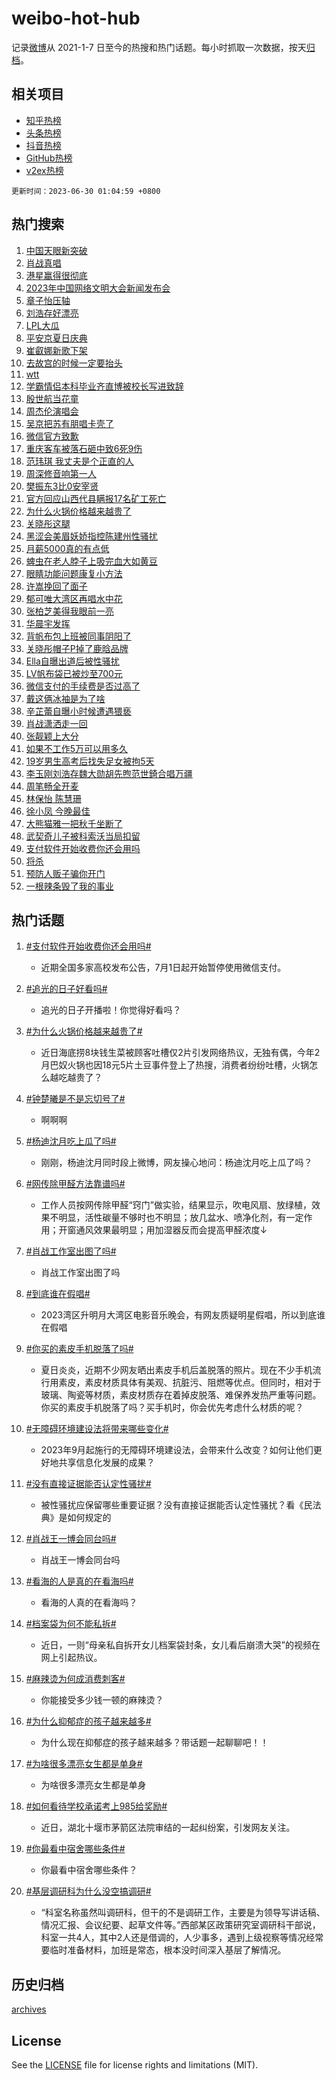 # weibo-hot-hub

记录[微博](https://www.weibo.com)从 2021-1-7 日至今的热搜和热门话题。每小时抓取一次数据，按天[归档](archives)。

## 相关项目

- [知乎热榜](https://github.com/lonnyzhang423/zhihu-hot-hub)
- [头条热榜](https://github.com/lonnyzhang423/toutiao-hot-hub)
- [抖音热榜](https://github.com/lonnyzhang423/douyin-hot-hub)
- [GitHub热榜](https://github.com/lonnyzhang423/github-hot-hub)
- [v2ex热榜](https://github.com/lonnyzhang423/v2ex-hot-hub)


`更新时间：2023-06-30 01:04:59 +0800`

## 热门搜索

1. [中国天眼新突破](https://m.weibo.cn/search?containerid=100103type%3D1%26t%3D10%26q%3D%23%E4%B8%AD%E5%9B%BD%E5%A4%A9%E7%9C%BC%E6%96%B0%E7%AA%81%E7%A0%B4%23&stream_entry_id=51&isnewpage=1&extparam=seat%3D1%26filter_type%3Drealtimehot%26cate%3D10103%26dgr%3D0%26stream_entry_id%3D51%26pos%3D0%26c_type%3D51%26display_time%3D1688058298%26pre_seqid%3D168805829808803267623&luicode=10000011&lfid=106003type%253D25%2526t%253D3%2526disable_hot%253D1%2526filter_type%253Drealtimehot)
1. [肖战真唱](https://m.weibo.cn/search?containerid=100103type%3D1%26t%3D10%26q%3D%E8%82%96%E6%88%98%E7%9C%9F%E5%94%B1&stream_entry_id=31&isnewpage=1&extparam=seat%3D1%26band_rank%3D1%26realpos%3D1%26pos%3D0%26c_type%3D31%26filter_type%3Drealtimehot%26flag%3D16%26dgr%3D0%26cate%3D5001%26stream_entry_id%3D31%26q%3D%25E8%2582%2596%25E6%2588%2598%25E7%259C%259F%25E5%2594%25B1%26lcate%3D5001%26display_time%3D1688058298%26pre_seqid%3D168805829808803267623&luicode=10000011&lfid=106003type%253D25%2526t%253D3%2526disable_hot%253D1%2526filter_type%253Drealtimehot)
1. [港星赢得很彻底](https://m.weibo.cn/search?containerid=100103type%3D1%26t%3D10%26q%3D%23%E6%B8%AF%E6%98%9F%E8%B5%A2%E5%BE%97%E5%BE%88%E5%BD%BB%E5%BA%95%23&stream_entry_id=31&isnewpage=1&extparam=seat%3D1%26band_rank%3D2%26realpos%3D2%26pos%3D1%26c_type%3D31%26filter_type%3Drealtimehot%26flag%3D0%26dgr%3D0%26cate%3D5001%26stream_entry_id%3D31%26q%3D%2523%25E6%25B8%25AF%25E6%2598%259F%25E8%25B5%25A2%25E5%25BE%2597%25E5%25BE%2588%25E5%25BD%25BB%25E5%25BA%2595%2523%26lcate%3D5001%26display_time%3D1688058298%26pre_seqid%3D168805829808803267623&luicode=10000011&lfid=106003type%253D25%2526t%253D3%2526disable_hot%253D1%2526filter_type%253Drealtimehot)
1. [2023年中国网络文明大会新闻发布会](https://m.weibo.cn/search?containerid=100103type%3D1%26t%3D10%26q%3D%232023%E5%B9%B4%E4%B8%AD%E5%9B%BD%E7%BD%91%E7%BB%9C%E6%96%87%E6%98%8E%E5%A4%A7%E4%BC%9A%E6%96%B0%E9%97%BB%E5%8F%91%E5%B8%83%E4%BC%9A%23&stream_entry_id=31&isnewpage=1&extparam=seat%3D1%26band_rank%3D3%26realpos%3D3%26pos%3D2%26c_type%3D31%26filter_type%3Drealtimehot%26flag%3D0%26dgr%3D0%26cate%3D5001%26stream_entry_id%3D31%26q%3D%25232023%25E5%25B9%25B4%25E4%25B8%25AD%25E5%259B%25BD%25E7%25BD%2591%25E7%25BB%259C%25E6%2596%2587%25E6%2598%258E%25E5%25A4%25A7%25E4%25BC%259A%25E6%2596%25B0%25E9%2597%25BB%25E5%258F%2591%25E5%25B8%2583%25E4%25BC%259A%2523%26lcate%3D5001%26display_time%3D1688058298%26pre_seqid%3D168805829808803267623&luicode=10000011&lfid=106003type%253D25%2526t%253D3%2526disable_hot%253D1%2526filter_type%253Drealtimehot)
1. [章子怡压轴](https://m.weibo.cn/search?containerid=100103type%3D1%26t%3D10%26q%3D%E7%AB%A0%E5%AD%90%E6%80%A1%E5%8E%8B%E8%BD%B4&stream_entry_id=31&isnewpage=1&extparam=seat%3D1%26band_rank%3D4%26realpos%3D4%26pos%3D3%26c_type%3D31%26filter_type%3Drealtimehot%26flag%3D1%26dgr%3D0%26cate%3D5001%26stream_entry_id%3D31%26q%3D%25E7%25AB%25A0%25E5%25AD%2590%25E6%2580%25A1%25E5%258E%258B%25E8%25BD%25B4%26lcate%3D5001%26display_time%3D1688058298%26pre_seqid%3D168805829808803267623&luicode=10000011&lfid=106003type%253D25%2526t%253D3%2526disable_hot%253D1%2526filter_type%253Drealtimehot)
1. [刘浩存好漂亮](https://m.weibo.cn/search?containerid=100103type%3D1%26t%3D10%26q%3D%E5%88%98%E6%B5%A9%E5%AD%98%E5%A5%BD%E6%BC%82%E4%BA%AE&stream_entry_id=31&isnewpage=1&extparam=seat%3D1%26band_rank%3D5%26realpos%3D5%26pos%3D4%26c_type%3D31%26filter_type%3Drealtimehot%26flag%3D2%26dgr%3D0%26cate%3D5001%26stream_entry_id%3D31%26q%3D%25E5%2588%2598%25E6%25B5%25A9%25E5%25AD%2598%25E5%25A5%25BD%25E6%25BC%2582%25E4%25BA%25AE%26lcate%3D5001%26display_time%3D1688058298%26pre_seqid%3D168805829808803267623&luicode=10000011&lfid=106003type%253D25%2526t%253D3%2526disable_hot%253D1%2526filter_type%253Drealtimehot)
1. [LPL大瓜](https://m.weibo.cn/search?containerid=100103type%3D1%26t%3D10%26q%3DLPL%E5%A4%A7%E7%93%9C&stream_entry_id=31&isnewpage=1&extparam=seat%3D1%26band_rank%3D6%26realpos%3D6%26pos%3D5%26c_type%3D31%26filter_type%3Drealtimehot%26flag%3D1%26dgr%3D0%26cate%3D5001%26stream_entry_id%3D31%26q%3DLPL%25E5%25A4%25A7%25E7%2593%259C%26lcate%3D5001%26display_time%3D1688058298%26pre_seqid%3D168805829808803267623&luicode=10000011&lfid=106003type%253D25%2526t%253D3%2526disable_hot%253D1%2526filter_type%253Drealtimehot)
1. [平安京夏日庆典](https://m.weibo.cn/search?containerid=100103type%3D1%26t%3D10%26q%3D%23%E5%B9%B3%E5%AE%89%E4%BA%AC%E5%A4%8F%E6%97%A5%E5%BA%86%E5%85%B8%23&stream_entry_id=31&isnewpage=1&extparam=seat%3D1%26band_rank%3D7%26is_ad_pos%3D1%26lcate%3D5001%26pos%3D6%26adid%3D194629%26filter_type%3Drealtimehot%26cate%3D5001%26topic_ad%3D1%26dgr%3D0%26stream_entry_id%3D31%26c_type%3D31%26q%3D%2523%25E5%25B9%25B3%25E5%25AE%2589%25E4%25BA%25AC%25E5%25A4%258F%25E6%2597%25A5%25E5%25BA%2586%25E5%2585%25B8%2523%26display_time%3D1688058298%26pre_seqid%3D168805829808803267623&luicode=10000011&lfid=106003type%253D25%2526t%253D3%2526disable_hot%253D1%2526filter_type%253Drealtimehot)
1. [崔叡娜新歌下架](https://m.weibo.cn/search?containerid=100103type%3D1%26t%3D10%26q%3D%E5%B4%94%E5%8F%A1%E5%A8%9C%E6%96%B0%E6%AD%8C%E4%B8%8B%E6%9E%B6&stream_entry_id=31&isnewpage=1&extparam=seat%3D1%26band_rank%3D7%26realpos%3D7%26pos%3D7%26c_type%3D31%26filter_type%3Drealtimehot%26flag%3D1%26dgr%3D0%26cate%3D5001%26stream_entry_id%3D31%26q%3D%25E5%25B4%2594%25E5%258F%25A1%25E5%25A8%259C%25E6%2596%25B0%25E6%25AD%258C%25E4%25B8%258B%25E6%259E%25B6%26lcate%3D5001%26display_time%3D1688058298%26pre_seqid%3D168805829808803267623&luicode=10000011&lfid=106003type%253D25%2526t%253D3%2526disable_hot%253D1%2526filter_type%253Drealtimehot)
1. [去故宫的时候一定要抬头](https://m.weibo.cn/search?containerid=100103type%3D1%26t%3D10%26q%3D%E5%8E%BB%E6%95%85%E5%AE%AB%E7%9A%84%E6%97%B6%E5%80%99%E4%B8%80%E5%AE%9A%E8%A6%81%E6%8A%AC%E5%A4%B4&stream_entry_id=31&isnewpage=1&extparam=seat%3D1%26band_rank%3D8%26realpos%3D8%26pos%3D8%26c_type%3D31%26filter_type%3Drealtimehot%26flag%3D0%26dgr%3D0%26cate%3D5001%26stream_entry_id%3D31%26q%3D%25E5%258E%25BB%25E6%2595%2585%25E5%25AE%25AB%25E7%259A%2584%25E6%2597%25B6%25E5%2580%2599%25E4%25B8%2580%25E5%25AE%259A%25E8%25A6%2581%25E6%258A%25AC%25E5%25A4%25B4%26lcate%3D5001%26display_time%3D1688058298%26pre_seqid%3D168805829808803267623&luicode=10000011&lfid=106003type%253D25%2526t%253D3%2526disable_hot%253D1%2526filter_type%253Drealtimehot)
1. [wtt](https://m.weibo.cn/search?containerid=100103type%3D1%26t%3D10%26q%3Dwtt&stream_entry_id=31&isnewpage=1&extparam=seat%3D1%26band_rank%3D9%26realpos%3D9%26pos%3D9%26c_type%3D31%26filter_type%3Drealtimehot%26flag%3D0%26dgr%3D0%26cate%3D5001%26stream_entry_id%3D31%26q%3Dwtt%26lcate%3D5001%26display_time%3D1688058298%26pre_seqid%3D168805829808803267623&luicode=10000011&lfid=106003type%253D25%2526t%253D3%2526disable_hot%253D1%2526filter_type%253Drealtimehot)
1. [学霸情侣本科毕业齐直博被校长写进致辞](https://m.weibo.cn/search?containerid=100103type%3D1%26t%3D10%26q%3D%23%E5%AD%A6%E9%9C%B8%E6%83%85%E4%BE%A3%E6%9C%AC%E7%A7%91%E6%AF%95%E4%B8%9A%E9%BD%90%E7%9B%B4%E5%8D%9A%E8%A2%AB%E6%A0%A1%E9%95%BF%E5%86%99%E8%BF%9B%E8%87%B4%E8%BE%9E%23&stream_entry_id=31&isnewpage=1&extparam=seat%3D1%26band_rank%3D10%26realpos%3D10%26pos%3D10%26c_type%3D31%26filter_type%3Drealtimehot%26flag%3D32768%26dgr%3D0%26cate%3D5001%26stream_entry_id%3D31%26q%3D%2523%25E5%25AD%25A6%25E9%259C%25B8%25E6%2583%2585%25E4%25BE%25A3%25E6%259C%25AC%25E7%25A7%2591%25E6%25AF%2595%25E4%25B8%259A%25E9%25BD%2590%25E7%259B%25B4%25E5%258D%259A%25E8%25A2%25AB%25E6%25A0%25A1%25E9%2595%25BF%25E5%2586%2599%25E8%25BF%259B%25E8%2587%25B4%25E8%25BE%259E%2523%26lcate%3D5001%26display_time%3D1688058298%26pre_seqid%3D168805829808803267623&luicode=10000011&lfid=106003type%253D25%2526t%253D3%2526disable_hot%253D1%2526filter_type%253Drealtimehot)
1. [殷世航当花童](https://m.weibo.cn/search?containerid=100103type%3D1%26t%3D10%26q%3D%23%E6%AE%B7%E4%B8%96%E8%88%AA%E5%BD%93%E8%8A%B1%E7%AB%A5%23&stream_entry_id=31&isnewpage=1&extparam=seat%3D1%26band_rank%3D11%26realpos%3D11%26pos%3D11%26c_type%3D31%26filter_type%3Drealtimehot%26flag%3D1%26dgr%3D0%26cate%3D5001%26stream_entry_id%3D31%26q%3D%2523%25E6%25AE%25B7%25E4%25B8%2596%25E8%2588%25AA%25E5%25BD%2593%25E8%258A%25B1%25E7%25AB%25A5%2523%26lcate%3D5001%26display_time%3D1688058298%26pre_seqid%3D168805829808803267623&luicode=10000011&lfid=106003type%253D25%2526t%253D3%2526disable_hot%253D1%2526filter_type%253Drealtimehot)
1. [周杰伦演唱会](https://m.weibo.cn/search?containerid=100103type%3D1%26t%3D10%26q%3D%E5%91%A8%E6%9D%B0%E4%BC%A6%E6%BC%94%E5%94%B1%E4%BC%9A&stream_entry_id=31&isnewpage=1&extparam=seat%3D1%26band_rank%3D12%26realpos%3D12%26pos%3D12%26c_type%3D31%26filter_type%3Drealtimehot%26flag%3D1%26dgr%3D0%26cate%3D5001%26stream_entry_id%3D31%26q%3D%25E5%2591%25A8%25E6%259D%25B0%25E4%25BC%25A6%25E6%25BC%2594%25E5%2594%25B1%25E4%25BC%259A%26lcate%3D5001%26display_time%3D1688058298%26pre_seqid%3D168805829808803267623&luicode=10000011&lfid=106003type%253D25%2526t%253D3%2526disable_hot%253D1%2526filter_type%253Drealtimehot)
1. [吴京把苏有朋唱卡壳了](https://m.weibo.cn/search?containerid=100103type%3D1%26t%3D10%26q%3D%23%E5%90%B4%E4%BA%AC%E6%8A%8A%E8%8B%8F%E6%9C%89%E6%9C%8B%E5%94%B1%E5%8D%A1%E5%A3%B3%E4%BA%86%23&stream_entry_id=31&isnewpage=1&extparam=seat%3D1%26band_rank%3D13%26realpos%3D13%26pos%3D13%26c_type%3D31%26filter_type%3Drealtimehot%26flag%3D1%26dgr%3D0%26cate%3D5001%26stream_entry_id%3D31%26q%3D%2523%25E5%2590%25B4%25E4%25BA%25AC%25E6%258A%258A%25E8%258B%258F%25E6%259C%2589%25E6%259C%258B%25E5%2594%25B1%25E5%258D%25A1%25E5%25A3%25B3%25E4%25BA%2586%2523%26lcate%3D5001%26display_time%3D1688058298%26pre_seqid%3D168805829808803267623&luicode=10000011&lfid=106003type%253D25%2526t%253D3%2526disable_hot%253D1%2526filter_type%253Drealtimehot)
1. [微信官方致歉](https://m.weibo.cn/search?containerid=100103type%3D1%26t%3D10%26q%3D%23%E5%BE%AE%E4%BF%A1%E5%AE%98%E6%96%B9%E8%87%B4%E6%AD%89%23&stream_entry_id=31&isnewpage=1&extparam=seat%3D1%26band_rank%3D14%26realpos%3D14%26pos%3D14%26c_type%3D31%26filter_type%3Drealtimehot%26flag%3D0%26dgr%3D0%26cate%3D5001%26stream_entry_id%3D31%26q%3D%2523%25E5%25BE%25AE%25E4%25BF%25A1%25E5%25AE%2598%25E6%2596%25B9%25E8%2587%25B4%25E6%25AD%2589%2523%26lcate%3D5001%26display_time%3D1688058298%26pre_seqid%3D168805829808803267623&luicode=10000011&lfid=106003type%253D25%2526t%253D3%2526disable_hot%253D1%2526filter_type%253Drealtimehot)
1. [重庆客车被落石砸中致6死9伤](https://m.weibo.cn/search?containerid=100103type%3D1%26t%3D10%26q%3D%23%E9%87%8D%E5%BA%86%E5%AE%A2%E8%BD%A6%E8%A2%AB%E8%90%BD%E7%9F%B3%E7%A0%B8%E4%B8%AD%E8%87%B46%E6%AD%BB9%E4%BC%A4%23&stream_entry_id=31&isnewpage=1&extparam=seat%3D1%26band_rank%3D15%26realpos%3D15%26pos%3D15%26c_type%3D31%26filter_type%3Drealtimehot%26flag%3D0%26dgr%3D0%26cate%3D5001%26stream_entry_id%3D31%26q%3D%2523%25E9%2587%258D%25E5%25BA%2586%25E5%25AE%25A2%25E8%25BD%25A6%25E8%25A2%25AB%25E8%2590%25BD%25E7%259F%25B3%25E7%25A0%25B8%25E4%25B8%25AD%25E8%2587%25B46%25E6%25AD%25BB9%25E4%25BC%25A4%2523%26lcate%3D5001%26display_time%3D1688058298%26pre_seqid%3D168805829808803267623&luicode=10000011&lfid=106003type%253D25%2526t%253D3%2526disable_hot%253D1%2526filter_type%253Drealtimehot)
1. [范玮琪 我丈夫是个正直的人](https://m.weibo.cn/search?containerid=100103type%3D1%26t%3D10%26q%3D%E8%8C%83%E7%8E%AE%E7%90%AA+%E6%88%91%E4%B8%88%E5%A4%AB%E6%98%AF%E4%B8%AA%E6%AD%A3%E7%9B%B4%E7%9A%84%E4%BA%BA&stream_entry_id=31&isnewpage=1&extparam=seat%3D1%26band_rank%3D16%26realpos%3D16%26pos%3D16%26c_type%3D31%26filter_type%3Drealtimehot%26flag%3D0%26dgr%3D0%26cate%3D5001%26stream_entry_id%3D31%26q%3D%25E8%258C%2583%25E7%258E%25AE%25E7%2590%25AA%2520%25E6%2588%2591%25E4%25B8%2588%25E5%25A4%25AB%25E6%2598%25AF%25E4%25B8%25AA%25E6%25AD%25A3%25E7%259B%25B4%25E7%259A%2584%25E4%25BA%25BA%26lcate%3D5001%26display_time%3D1688058298%26pre_seqid%3D168805829808803267623&luicode=10000011&lfid=106003type%253D25%2526t%253D3%2526disable_hot%253D1%2526filter_type%253Drealtimehot)
1. [周深修音响第一人](https://m.weibo.cn/search?containerid=100103type%3D1%26t%3D10%26q%3D%E5%91%A8%E6%B7%B1%E4%BF%AE%E9%9F%B3%E5%93%8D%E7%AC%AC%E4%B8%80%E4%BA%BA&stream_entry_id=31&isnewpage=1&extparam=seat%3D1%26band_rank%3D17%26realpos%3D17%26pos%3D17%26c_type%3D31%26filter_type%3Drealtimehot%26flag%3D2%26dgr%3D0%26cate%3D5001%26stream_entry_id%3D31%26q%3D%25E5%2591%25A8%25E6%25B7%25B1%25E4%25BF%25AE%25E9%259F%25B3%25E5%2593%258D%25E7%25AC%25AC%25E4%25B8%2580%25E4%25BA%25BA%26lcate%3D5001%26display_time%3D1688058298%26pre_seqid%3D168805829808803267623&luicode=10000011&lfid=106003type%253D25%2526t%253D3%2526disable_hot%253D1%2526filter_type%253Drealtimehot)
1. [樊振东3比0安宰贤](https://m.weibo.cn/search?containerid=100103type%3D1%26t%3D10%26q%3D%23%E6%A8%8A%E6%8C%AF%E4%B8%9C3%E6%AF%940%E5%AE%89%E5%AE%B0%E8%B4%A4%23&stream_entry_id=31&isnewpage=1&extparam=seat%3D1%26band_rank%3D18%26realpos%3D18%26pos%3D18%26c_type%3D31%26filter_type%3Drealtimehot%26flag%3D1%26dgr%3D0%26cate%3D5001%26stream_entry_id%3D31%26q%3D%2523%25E6%25A8%258A%25E6%258C%25AF%25E4%25B8%259C3%25E6%25AF%25940%25E5%25AE%2589%25E5%25AE%25B0%25E8%25B4%25A4%2523%26lcate%3D5001%26display_time%3D1688058298%26pre_seqid%3D168805829808803267623&luicode=10000011&lfid=106003type%253D25%2526t%253D3%2526disable_hot%253D1%2526filter_type%253Drealtimehot)
1. [官方回应山西代县瞒报17名矿工死亡](https://m.weibo.cn/search?containerid=100103type%3D1%26t%3D10%26q%3D%23%E5%AE%98%E6%96%B9%E5%9B%9E%E5%BA%94%E5%B1%B1%E8%A5%BF%E4%BB%A3%E5%8E%BF%E7%9E%92%E6%8A%A517%E5%90%8D%E7%9F%BF%E5%B7%A5%E6%AD%BB%E4%BA%A1%23&stream_entry_id=31&isnewpage=1&extparam=seat%3D1%26band_rank%3D19%26realpos%3D19%26pos%3D19%26c_type%3D31%26filter_type%3Drealtimehot%26flag%3D0%26dgr%3D0%26cate%3D5001%26stream_entry_id%3D31%26q%3D%2523%25E5%25AE%2598%25E6%2596%25B9%25E5%259B%259E%25E5%25BA%2594%25E5%25B1%25B1%25E8%25A5%25BF%25E4%25BB%25A3%25E5%258E%25BF%25E7%259E%2592%25E6%258A%25A517%25E5%2590%258D%25E7%259F%25BF%25E5%25B7%25A5%25E6%25AD%25BB%25E4%25BA%25A1%2523%26lcate%3D5001%26display_time%3D1688058298%26pre_seqid%3D168805829808803267623&luicode=10000011&lfid=106003type%253D25%2526t%253D3%2526disable_hot%253D1%2526filter_type%253Drealtimehot)
1. [为什么火锅价格越来越贵了](https://m.weibo.cn/search?containerid=100103type%3D1%26t%3D10%26q%3D%23%E4%B8%BA%E4%BB%80%E4%B9%88%E7%81%AB%E9%94%85%E4%BB%B7%E6%A0%BC%E8%B6%8A%E6%9D%A5%E8%B6%8A%E8%B4%B5%E4%BA%86%23&stream_entry_id=31&isnewpage=1&extparam=seat%3D1%26band_rank%3D20%26realpos%3D20%26pos%3D20%26c_type%3D31%26filter_type%3Drealtimehot%26flag%3D0%26dgr%3D0%26cate%3D5001%26stream_entry_id%3D31%26q%3D%2523%25E4%25B8%25BA%25E4%25BB%2580%25E4%25B9%2588%25E7%2581%25AB%25E9%2594%2585%25E4%25BB%25B7%25E6%25A0%25BC%25E8%25B6%258A%25E6%259D%25A5%25E8%25B6%258A%25E8%25B4%25B5%25E4%25BA%2586%2523%26lcate%3D5001%26display_time%3D1688058298%26pre_seqid%3D168805829808803267623&luicode=10000011&lfid=106003type%253D25%2526t%253D3%2526disable_hot%253D1%2526filter_type%253Drealtimehot)
1. [关晓彤这腿](https://m.weibo.cn/search?containerid=100103type%3D1%26t%3D10%26q%3D%E5%85%B3%E6%99%93%E5%BD%A4%E8%BF%99%E8%85%BF&stream_entry_id=31&isnewpage=1&extparam=seat%3D1%26band_rank%3D21%26realpos%3D21%26pos%3D21%26c_type%3D31%26filter_type%3Drealtimehot%26flag%3D0%26dgr%3D0%26cate%3D5001%26stream_entry_id%3D31%26q%3D%25E5%2585%25B3%25E6%2599%2593%25E5%25BD%25A4%25E8%25BF%2599%25E8%2585%25BF%26lcate%3D5001%26display_time%3D1688058298%26pre_seqid%3D168805829808803267623&luicode=10000011&lfid=106003type%253D25%2526t%253D3%2526disable_hot%253D1%2526filter_type%253Drealtimehot)
1. [黑涩会美眉妖娇指控陈建州性骚扰](https://m.weibo.cn/search?containerid=100103type%3D1%26t%3D10%26q%3D%23%E9%BB%91%E6%B6%A9%E4%BC%9A%E7%BE%8E%E7%9C%89%E5%A6%96%E5%A8%87%E6%8C%87%E6%8E%A7%E9%99%88%E5%BB%BA%E5%B7%9E%E6%80%A7%E9%AA%9A%E6%89%B0%23&stream_entry_id=31&isnewpage=1&extparam=seat%3D1%26band_rank%3D22%26realpos%3D22%26pos%3D22%26c_type%3D31%26filter_type%3Drealtimehot%26flag%3D0%26dgr%3D0%26cate%3D5001%26stream_entry_id%3D31%26q%3D%2523%25E9%25BB%2591%25E6%25B6%25A9%25E4%25BC%259A%25E7%25BE%258E%25E7%259C%2589%25E5%25A6%2596%25E5%25A8%2587%25E6%258C%2587%25E6%258E%25A7%25E9%2599%2588%25E5%25BB%25BA%25E5%25B7%259E%25E6%2580%25A7%25E9%25AA%259A%25E6%2589%25B0%2523%26lcate%3D5001%26display_time%3D1688058298%26pre_seqid%3D168805829808803267623&luicode=10000011&lfid=106003type%253D25%2526t%253D3%2526disable_hot%253D1%2526filter_type%253Drealtimehot)
1. [月薪5000真的有点低](https://m.weibo.cn/search?containerid=100103type%3D1%26t%3D10%26q%3D%23%E6%9C%88%E8%96%AA5000%E7%9C%9F%E7%9A%84%E6%9C%89%E7%82%B9%E4%BD%8E%23&stream_entry_id=31&isnewpage=1&extparam=seat%3D1%26band_rank%3D23%26realpos%3D23%26pos%3D23%26c_type%3D31%26filter_type%3Drealtimehot%26flag%3D0%26dgr%3D0%26cate%3D5001%26stream_entry_id%3D31%26q%3D%2523%25E6%259C%2588%25E8%2596%25AA5000%25E7%259C%259F%25E7%259A%2584%25E6%259C%2589%25E7%2582%25B9%25E4%25BD%258E%2523%26lcate%3D5001%26display_time%3D1688058298%26pre_seqid%3D168805829808803267623&luicode=10000011&lfid=106003type%253D25%2526t%253D3%2526disable_hot%253D1%2526filter_type%253Drealtimehot)
1. [蜱虫在老人脖子上吸完血大如黄豆](https://m.weibo.cn/search?containerid=100103type%3D1%26t%3D10%26q%3D%23%E8%9C%B1%E8%99%AB%E5%9C%A8%E8%80%81%E4%BA%BA%E8%84%96%E5%AD%90%E4%B8%8A%E5%90%B8%E5%AE%8C%E8%A1%80%E5%A4%A7%E5%A6%82%E9%BB%84%E8%B1%86%23&stream_entry_id=31&isnewpage=1&extparam=seat%3D1%26band_rank%3D24%26realpos%3D24%26pos%3D24%26c_type%3D31%26filter_type%3Drealtimehot%26flag%3D0%26dgr%3D0%26cate%3D5001%26stream_entry_id%3D31%26q%3D%2523%25E8%259C%25B1%25E8%2599%25AB%25E5%259C%25A8%25E8%2580%2581%25E4%25BA%25BA%25E8%2584%2596%25E5%25AD%2590%25E4%25B8%258A%25E5%2590%25B8%25E5%25AE%258C%25E8%25A1%2580%25E5%25A4%25A7%25E5%25A6%2582%25E9%25BB%2584%25E8%25B1%2586%2523%26lcate%3D5001%26display_time%3D1688058298%26pre_seqid%3D168805829808803267623&luicode=10000011&lfid=106003type%253D25%2526t%253D3%2526disable_hot%253D1%2526filter_type%253Drealtimehot)
1. [眼睛功能问题康复小方法](https://m.weibo.cn/search?containerid=100103type%3D1%26t%3D10%26q%3D%E7%9C%BC%E7%9D%9B%E5%8A%9F%E8%83%BD%E9%97%AE%E9%A2%98%E5%BA%B7%E5%A4%8D%E5%B0%8F%E6%96%B9%E6%B3%95&stream_entry_id=31&isnewpage=1&extparam=seat%3D1%26band_rank%3D25%26realpos%3D25%26pos%3D25%26c_type%3D31%26filter_type%3Drealtimehot%26flag%3D1%26dgr%3D0%26cate%3D5001%26stream_entry_id%3D31%26q%3D%25E7%259C%25BC%25E7%259D%259B%25E5%258A%259F%25E8%2583%25BD%25E9%2597%25AE%25E9%25A2%2598%25E5%25BA%25B7%25E5%25A4%258D%25E5%25B0%258F%25E6%2596%25B9%25E6%25B3%2595%26lcate%3D5001%26display_time%3D1688058298%26pre_seqid%3D168805829808803267623&luicode=10000011&lfid=106003type%253D25%2526t%253D3%2526disable_hot%253D1%2526filter_type%253Drealtimehot)
1. [许嵩挽回了面子](https://m.weibo.cn/search?containerid=100103type%3D1%26t%3D10%26q%3D%E8%AE%B8%E5%B5%A9%E6%8C%BD%E5%9B%9E%E4%BA%86%E9%9D%A2%E5%AD%90&stream_entry_id=31&isnewpage=1&extparam=seat%3D1%26band_rank%3D26%26realpos%3D26%26pos%3D26%26c_type%3D31%26filter_type%3Drealtimehot%26flag%3D0%26dgr%3D0%26cate%3D5001%26stream_entry_id%3D31%26q%3D%25E8%25AE%25B8%25E5%25B5%25A9%25E6%258C%25BD%25E5%259B%259E%25E4%25BA%2586%25E9%259D%25A2%25E5%25AD%2590%26lcate%3D5001%26display_time%3D1688058298%26pre_seqid%3D168805829808803267623&luicode=10000011&lfid=106003type%253D25%2526t%253D3%2526disable_hot%253D1%2526filter_type%253Drealtimehot)
1. [郁可唯大湾区再唱水中花](https://m.weibo.cn/search?containerid=100103type%3D1%26t%3D10%26q%3D%23%E9%83%81%E5%8F%AF%E5%94%AF%E5%A4%A7%E6%B9%BE%E5%8C%BA%E5%86%8D%E5%94%B1%E6%B0%B4%E4%B8%AD%E8%8A%B1%23&stream_entry_id=31&isnewpage=1&extparam=seat%3D1%26band_rank%3D27%26realpos%3D27%26pos%3D27%26c_type%3D31%26filter_type%3Drealtimehot%26flag%3D1%26dgr%3D0%26cate%3D5001%26stream_entry_id%3D31%26q%3D%2523%25E9%2583%2581%25E5%258F%25AF%25E5%2594%25AF%25E5%25A4%25A7%25E6%25B9%25BE%25E5%258C%25BA%25E5%2586%258D%25E5%2594%25B1%25E6%25B0%25B4%25E4%25B8%25AD%25E8%258A%25B1%2523%26lcate%3D5001%26display_time%3D1688058298%26pre_seqid%3D168805829808803267623&luicode=10000011&lfid=106003type%253D25%2526t%253D3%2526disable_hot%253D1%2526filter_type%253Drealtimehot)
1. [张柏芝美得我眼前一亮](https://m.weibo.cn/search?containerid=100103type%3D1%26t%3D10%26q%3D%E5%BC%A0%E6%9F%8F%E8%8A%9D%E7%BE%8E%E5%BE%97%E6%88%91%E7%9C%BC%E5%89%8D%E4%B8%80%E4%BA%AE&stream_entry_id=31&isnewpage=1&extparam=seat%3D1%26band_rank%3D28%26realpos%3D28%26pos%3D28%26c_type%3D31%26filter_type%3Drealtimehot%26flag%3D0%26dgr%3D0%26cate%3D5001%26stream_entry_id%3D31%26q%3D%25E5%25BC%25A0%25E6%259F%258F%25E8%258A%259D%25E7%25BE%258E%25E5%25BE%2597%25E6%2588%2591%25E7%259C%25BC%25E5%2589%258D%25E4%25B8%2580%25E4%25BA%25AE%26lcate%3D5001%26display_time%3D1688058298%26pre_seqid%3D168805829808803267623&luicode=10000011&lfid=106003type%253D25%2526t%253D3%2526disable_hot%253D1%2526filter_type%253Drealtimehot)
1. [华晨宇发挥](https://m.weibo.cn/search?containerid=100103type%3D1%26t%3D10%26q%3D%E5%8D%8E%E6%99%A8%E5%AE%87%E5%8F%91%E6%8C%A5&stream_entry_id=31&isnewpage=1&extparam=seat%3D1%26band_rank%3D29%26realpos%3D29%26pos%3D29%26c_type%3D31%26filter_type%3Drealtimehot%26flag%3D0%26dgr%3D0%26cate%3D5001%26stream_entry_id%3D31%26q%3D%25E5%258D%258E%25E6%2599%25A8%25E5%25AE%2587%25E5%258F%2591%25E6%258C%25A5%26lcate%3D5001%26display_time%3D1688058298%26pre_seqid%3D168805829808803267623&luicode=10000011&lfid=106003type%253D25%2526t%253D3%2526disable_hot%253D1%2526filter_type%253Drealtimehot)
1. [背帆布包上班被同事阴阳了](https://m.weibo.cn/search?containerid=100103type%3D1%26t%3D10%26q%3D%23%E8%83%8C%E5%B8%86%E5%B8%83%E5%8C%85%E4%B8%8A%E7%8F%AD%E8%A2%AB%E5%90%8C%E4%BA%8B%E9%98%B4%E9%98%B3%E4%BA%86%23&stream_entry_id=31&isnewpage=1&extparam=seat%3D1%26band_rank%3D30%26realpos%3D30%26pos%3D30%26c_type%3D31%26filter_type%3Drealtimehot%26flag%3D0%26dgr%3D0%26cate%3D5001%26stream_entry_id%3D31%26q%3D%2523%25E8%2583%258C%25E5%25B8%2586%25E5%25B8%2583%25E5%258C%2585%25E4%25B8%258A%25E7%258F%25AD%25E8%25A2%25AB%25E5%2590%258C%25E4%25BA%258B%25E9%2598%25B4%25E9%2598%25B3%25E4%25BA%2586%2523%26lcate%3D5001%26display_time%3D1688058298%26pre_seqid%3D168805829808803267623&luicode=10000011&lfid=106003type%253D25%2526t%253D3%2526disable_hot%253D1%2526filter_type%253Drealtimehot)
1. [关晓彤帽子P掉了鹿晗品牌](https://m.weibo.cn/search?containerid=100103type%3D1%26t%3D10%26q%3D%23%E5%85%B3%E6%99%93%E5%BD%A4%E5%B8%BD%E5%AD%90P%E6%8E%89%E4%BA%86%E9%B9%BF%E6%99%97%E5%93%81%E7%89%8C%23&stream_entry_id=31&isnewpage=1&extparam=seat%3D1%26band_rank%3D31%26realpos%3D31%26pos%3D31%26c_type%3D31%26filter_type%3Drealtimehot%26flag%3D0%26dgr%3D0%26cate%3D5001%26stream_entry_id%3D31%26q%3D%2523%25E5%2585%25B3%25E6%2599%2593%25E5%25BD%25A4%25E5%25B8%25BD%25E5%25AD%2590P%25E6%258E%2589%25E4%25BA%2586%25E9%25B9%25BF%25E6%2599%2597%25E5%2593%2581%25E7%2589%258C%2523%26lcate%3D5001%26display_time%3D1688058298%26pre_seqid%3D168805829808803267623&luicode=10000011&lfid=106003type%253D25%2526t%253D3%2526disable_hot%253D1%2526filter_type%253Drealtimehot)
1. [Ella自曝出道后被性骚扰](https://m.weibo.cn/search?containerid=100103type%3D1%26t%3D10%26q%3D%23Ella%E8%87%AA%E6%9B%9D%E5%87%BA%E9%81%93%E5%90%8E%E8%A2%AB%E6%80%A7%E9%AA%9A%E6%89%B0%23&stream_entry_id=31&isnewpage=1&extparam=seat%3D1%26band_rank%3D32%26realpos%3D32%26pos%3D32%26c_type%3D31%26filter_type%3Drealtimehot%26flag%3D0%26dgr%3D0%26cate%3D5001%26stream_entry_id%3D31%26q%3D%2523Ella%25E8%2587%25AA%25E6%259B%259D%25E5%2587%25BA%25E9%2581%2593%25E5%2590%258E%25E8%25A2%25AB%25E6%2580%25A7%25E9%25AA%259A%25E6%2589%25B0%2523%26lcate%3D5001%26display_time%3D1688058298%26pre_seqid%3D168805829808803267623&luicode=10000011&lfid=106003type%253D25%2526t%253D3%2526disable_hot%253D1%2526filter_type%253Drealtimehot)
1. [LV帆布袋已被炒至700元](https://m.weibo.cn/search?containerid=100103type%3D1%26t%3D10%26q%3D%23LV%E5%B8%86%E5%B8%83%E8%A2%8B%E5%B7%B2%E8%A2%AB%E7%82%92%E8%87%B3700%E5%85%83%23&stream_entry_id=31&isnewpage=1&extparam=seat%3D1%26band_rank%3D33%26realpos%3D33%26pos%3D33%26c_type%3D31%26filter_type%3Drealtimehot%26flag%3D0%26dgr%3D0%26cate%3D5001%26stream_entry_id%3D31%26q%3D%2523LV%25E5%25B8%2586%25E5%25B8%2583%25E8%25A2%258B%25E5%25B7%25B2%25E8%25A2%25AB%25E7%2582%2592%25E8%2587%25B3700%25E5%2585%2583%2523%26lcate%3D5001%26display_time%3D1688058298%26pre_seqid%3D168805829808803267623&luicode=10000011&lfid=106003type%253D25%2526t%253D3%2526disable_hot%253D1%2526filter_type%253Drealtimehot)
1. [微信支付的手续费是否过高了](https://m.weibo.cn/search?containerid=100103type%3D1%26t%3D10%26q%3D%23%E5%BE%AE%E4%BF%A1%E6%94%AF%E4%BB%98%E7%9A%84%E6%89%8B%E7%BB%AD%E8%B4%B9%E6%98%AF%E5%90%A6%E8%BF%87%E9%AB%98%E4%BA%86%23&stream_entry_id=31&isnewpage=1&extparam=seat%3D1%26band_rank%3D34%26realpos%3D34%26pos%3D34%26c_type%3D31%26filter_type%3Drealtimehot%26flag%3D0%26dgr%3D0%26cate%3D5001%26stream_entry_id%3D31%26q%3D%2523%25E5%25BE%25AE%25E4%25BF%25A1%25E6%2594%25AF%25E4%25BB%2598%25E7%259A%2584%25E6%2589%258B%25E7%25BB%25AD%25E8%25B4%25B9%25E6%2598%25AF%25E5%2590%25A6%25E8%25BF%2587%25E9%25AB%2598%25E4%25BA%2586%2523%26lcate%3D5001%26display_time%3D1688058298%26pre_seqid%3D168805829808803267623&luicode=10000011&lfid=106003type%253D25%2526t%253D3%2526disable_hot%253D1%2526filter_type%253Drealtimehot)
1. [戴这俩冰袖是为了啥](https://m.weibo.cn/search?containerid=100103type%3D1%26t%3D10%26q%3D%E6%88%B4%E8%BF%99%E4%BF%A9%E5%86%B0%E8%A2%96%E6%98%AF%E4%B8%BA%E4%BA%86%E5%95%A5&stream_entry_id=31&isnewpage=1&extparam=seat%3D1%26band_rank%3D35%26realpos%3D35%26pos%3D35%26c_type%3D31%26filter_type%3Drealtimehot%26flag%3D0%26dgr%3D0%26cate%3D5001%26stream_entry_id%3D31%26q%3D%25E6%2588%25B4%25E8%25BF%2599%25E4%25BF%25A9%25E5%2586%25B0%25E8%25A2%2596%25E6%2598%25AF%25E4%25B8%25BA%25E4%25BA%2586%25E5%2595%25A5%26lcate%3D5001%26display_time%3D1688058298%26pre_seqid%3D168805829808803267623&luicode=10000011&lfid=106003type%253D25%2526t%253D3%2526disable_hot%253D1%2526filter_type%253Drealtimehot)
1. [辛芷蕾自曝小时候遭遇猥亵](https://m.weibo.cn/search?containerid=100103type%3D1%26t%3D10%26q%3D%23%E8%BE%9B%E8%8A%B7%E8%95%BE%E8%87%AA%E6%9B%9D%E5%B0%8F%E6%97%B6%E5%80%99%E9%81%AD%E9%81%87%E7%8C%A5%E4%BA%B5%23&stream_entry_id=31&isnewpage=1&extparam=seat%3D1%26band_rank%3D36%26realpos%3D36%26pos%3D36%26c_type%3D31%26filter_type%3Drealtimehot%26flag%3D0%26dgr%3D0%26cate%3D5001%26stream_entry_id%3D31%26q%3D%2523%25E8%25BE%259B%25E8%258A%25B7%25E8%2595%25BE%25E8%2587%25AA%25E6%259B%259D%25E5%25B0%258F%25E6%2597%25B6%25E5%2580%2599%25E9%2581%25AD%25E9%2581%2587%25E7%258C%25A5%25E4%25BA%25B5%2523%26lcate%3D5001%26display_time%3D1688058298%26pre_seqid%3D168805829808803267623&luicode=10000011&lfid=106003type%253D25%2526t%253D3%2526disable_hot%253D1%2526filter_type%253Drealtimehot)
1. [肖战潇洒走一回](https://m.weibo.cn/search?containerid=100103type%3D1%26t%3D10%26q%3D%23%E8%82%96%E6%88%98%E6%BD%87%E6%B4%92%E8%B5%B0%E4%B8%80%E5%9B%9E%23&stream_entry_id=31&isnewpage=1&extparam=seat%3D1%26band_rank%3D37%26realpos%3D37%26pos%3D37%26c_type%3D31%26filter_type%3Drealtimehot%26flag%3D0%26dgr%3D0%26cate%3D5001%26stream_entry_id%3D31%26q%3D%2523%25E8%2582%2596%25E6%2588%2598%25E6%25BD%2587%25E6%25B4%2592%25E8%25B5%25B0%25E4%25B8%2580%25E5%259B%259E%2523%26lcate%3D5001%26display_time%3D1688058298%26pre_seqid%3D168805829808803267623&luicode=10000011&lfid=106003type%253D25%2526t%253D3%2526disable_hot%253D1%2526filter_type%253Drealtimehot)
1. [张靓颖上大分](https://m.weibo.cn/search?containerid=100103type%3D1%26t%3D10%26q%3D%E5%BC%A0%E9%9D%93%E9%A2%96%E4%B8%8A%E5%A4%A7%E5%88%86&stream_entry_id=31&isnewpage=1&extparam=seat%3D1%26band_rank%3D38%26realpos%3D38%26pos%3D38%26c_type%3D31%26filter_type%3Drealtimehot%26flag%3D0%26dgr%3D0%26cate%3D5001%26stream_entry_id%3D31%26q%3D%25E5%25BC%25A0%25E9%259D%2593%25E9%25A2%2596%25E4%25B8%258A%25E5%25A4%25A7%25E5%2588%2586%26lcate%3D5001%26display_time%3D1688058298%26pre_seqid%3D168805829808803267623&luicode=10000011&lfid=106003type%253D25%2526t%253D3%2526disable_hot%253D1%2526filter_type%253Drealtimehot)
1. [如果不工作5万可以用多久](https://m.weibo.cn/search?containerid=100103type%3D1%26t%3D10%26q%3D%23%E5%A6%82%E6%9E%9C%E4%B8%8D%E5%B7%A5%E4%BD%9C5%E4%B8%87%E5%8F%AF%E4%BB%A5%E7%94%A8%E5%A4%9A%E4%B9%85%23&stream_entry_id=31&isnewpage=1&extparam=seat%3D1%26band_rank%3D39%26realpos%3D39%26pos%3D39%26c_type%3D31%26filter_type%3Drealtimehot%26flag%3D0%26dgr%3D0%26cate%3D5001%26stream_entry_id%3D31%26q%3D%2523%25E5%25A6%2582%25E6%259E%259C%25E4%25B8%258D%25E5%25B7%25A5%25E4%25BD%259C5%25E4%25B8%2587%25E5%258F%25AF%25E4%25BB%25A5%25E7%2594%25A8%25E5%25A4%259A%25E4%25B9%2585%2523%26lcate%3D5001%26display_time%3D1688058298%26pre_seqid%3D168805829808803267623&luicode=10000011&lfid=106003type%253D25%2526t%253D3%2526disable_hot%253D1%2526filter_type%253Drealtimehot)
1. [19岁男生高考后找失足女被拘5天](https://m.weibo.cn/search?containerid=100103type%3D1%26t%3D10%26q%3D%2319%E5%B2%81%E7%94%B7%E7%94%9F%E9%AB%98%E8%80%83%E5%90%8E%E6%89%BE%E5%A4%B1%E8%B6%B3%E5%A5%B3%E8%A2%AB%E6%8B%985%E5%A4%A9%23&stream_entry_id=31&isnewpage=1&extparam=seat%3D1%26band_rank%3D40%26realpos%3D40%26pos%3D40%26c_type%3D31%26filter_type%3Drealtimehot%26flag%3D0%26dgr%3D0%26cate%3D5001%26stream_entry_id%3D31%26q%3D%252319%25E5%25B2%2581%25E7%2594%25B7%25E7%2594%259F%25E9%25AB%2598%25E8%2580%2583%25E5%2590%258E%25E6%2589%25BE%25E5%25A4%25B1%25E8%25B6%25B3%25E5%25A5%25B3%25E8%25A2%25AB%25E6%258B%25985%25E5%25A4%25A9%2523%26lcate%3D5001%26display_time%3D1688058298%26pre_seqid%3D168805829808803267623&luicode=10000011&lfid=106003type%253D25%2526t%253D3%2526disable_hot%253D1%2526filter_type%253Drealtimehot)
1. [李玉刚刘浩存魏大勋胡先煦范世錡合唱万疆](https://m.weibo.cn/search?containerid=100103type%3D1%26t%3D10%26q%3D%23%E6%9D%8E%E7%8E%89%E5%88%9A%E5%88%98%E6%B5%A9%E5%AD%98%E9%AD%8F%E5%A4%A7%E5%8B%8B%E8%83%A1%E5%85%88%E7%85%A6%E8%8C%83%E4%B8%96%E9%8C%A1%E5%90%88%E5%94%B1%E4%B8%87%E7%96%86%23&stream_entry_id=31&isnewpage=1&extparam=seat%3D1%26band_rank%3D41%26realpos%3D41%26pos%3D41%26c_type%3D31%26filter_type%3Drealtimehot%26flag%3D1%26dgr%3D0%26cate%3D5001%26stream_entry_id%3D31%26q%3D%2523%25E6%259D%258E%25E7%258E%2589%25E5%2588%259A%25E5%2588%2598%25E6%25B5%25A9%25E5%25AD%2598%25E9%25AD%258F%25E5%25A4%25A7%25E5%258B%258B%25E8%2583%25A1%25E5%2585%2588%25E7%2585%25A6%25E8%258C%2583%25E4%25B8%2596%25E9%258C%25A1%25E5%2590%2588%25E5%2594%25B1%25E4%25B8%2587%25E7%2596%2586%2523%26lcate%3D5001%26display_time%3D1688058298%26pre_seqid%3D168805829808803267623&luicode=10000011&lfid=106003type%253D25%2526t%253D3%2526disable_hot%253D1%2526filter_type%253Drealtimehot)
1. [周笔畅全开麦](https://m.weibo.cn/search?containerid=100103type%3D1%26t%3D10%26q%3D%E5%91%A8%E7%AC%94%E7%95%85%E5%85%A8%E5%BC%80%E9%BA%A6&stream_entry_id=31&isnewpage=1&extparam=seat%3D1%26band_rank%3D42%26realpos%3D42%26pos%3D42%26c_type%3D31%26filter_type%3Drealtimehot%26flag%3D0%26dgr%3D0%26cate%3D5001%26stream_entry_id%3D31%26q%3D%25E5%2591%25A8%25E7%25AC%2594%25E7%2595%2585%25E5%2585%25A8%25E5%25BC%2580%25E9%25BA%25A6%26lcate%3D5001%26display_time%3D1688058298%26pre_seqid%3D168805829808803267623&luicode=10000011&lfid=106003type%253D25%2526t%253D3%2526disable_hot%253D1%2526filter_type%253Drealtimehot)
1. [林保怡 陈慧珊](https://m.weibo.cn/search?containerid=100103type%3D1%26t%3D10%26q%3D%E6%9E%97%E4%BF%9D%E6%80%A1+%E9%99%88%E6%85%A7%E7%8F%8A&stream_entry_id=31&isnewpage=1&extparam=seat%3D1%26band_rank%3D43%26realpos%3D43%26pos%3D43%26c_type%3D31%26filter_type%3Drealtimehot%26flag%3D0%26dgr%3D0%26cate%3D5001%26stream_entry_id%3D31%26q%3D%25E6%259E%2597%25E4%25BF%259D%25E6%2580%25A1%2520%25E9%2599%2588%25E6%2585%25A7%25E7%258F%258A%26lcate%3D5001%26display_time%3D1688058298%26pre_seqid%3D168805829808803267623&luicode=10000011&lfid=106003type%253D25%2526t%253D3%2526disable_hot%253D1%2526filter_type%253Drealtimehot)
1. [徐小凤 今晚最佳](https://m.weibo.cn/search?containerid=100103type%3D1%26t%3D10%26q%3D%E5%BE%90%E5%B0%8F%E5%87%A4+%E4%BB%8A%E6%99%9A%E6%9C%80%E4%BD%B3&stream_entry_id=31&isnewpage=1&extparam=seat%3D1%26band_rank%3D44%26realpos%3D44%26pos%3D44%26c_type%3D31%26filter_type%3Drealtimehot%26flag%3D0%26dgr%3D0%26cate%3D5001%26stream_entry_id%3D31%26q%3D%25E5%25BE%2590%25E5%25B0%258F%25E5%2587%25A4%2520%25E4%25BB%258A%25E6%2599%259A%25E6%259C%2580%25E4%25BD%25B3%26lcate%3D5001%26display_time%3D1688058298%26pre_seqid%3D168805829808803267623&luicode=10000011&lfid=106003type%253D25%2526t%253D3%2526disable_hot%253D1%2526filter_type%253Drealtimehot)
1. [大熊猫雅一把秋千坐断了](https://m.weibo.cn/search?containerid=100103type%3D1%26t%3D10%26q%3D%23%E5%A4%A7%E7%86%8A%E7%8C%AB%E9%9B%85%E4%B8%80%E6%8A%8A%E7%A7%8B%E5%8D%83%E5%9D%90%E6%96%AD%E4%BA%86%23&stream_entry_id=31&isnewpage=1&extparam=seat%3D1%26band_rank%3D45%26realpos%3D45%26pos%3D45%26c_type%3D31%26filter_type%3Drealtimehot%26flag%3D32768%26dgr%3D0%26cate%3D5001%26stream_entry_id%3D31%26q%3D%2523%25E5%25A4%25A7%25E7%2586%258A%25E7%258C%25AB%25E9%259B%2585%25E4%25B8%2580%25E6%258A%258A%25E7%25A7%258B%25E5%258D%2583%25E5%259D%2590%25E6%2596%25AD%25E4%25BA%2586%2523%26lcate%3D5001%26display_time%3D1688058298%26pre_seqid%3D168805829808803267623&luicode=10000011&lfid=106003type%253D25%2526t%253D3%2526disable_hot%253D1%2526filter_type%253Drealtimehot)
1. [武契奇儿子被科索沃当局扣留](https://m.weibo.cn/search?containerid=100103type%3D1%26t%3D10%26q%3D%23%E6%AD%A6%E5%A5%91%E5%A5%87%E5%84%BF%E5%AD%90%E8%A2%AB%E7%A7%91%E7%B4%A2%E6%B2%83%E5%BD%93%E5%B1%80%E6%89%A3%E7%95%99%23&stream_entry_id=31&isnewpage=1&extparam=seat%3D1%26band_rank%3D46%26realpos%3D46%26pos%3D46%26c_type%3D31%26filter_type%3Drealtimehot%26flag%3D0%26dgr%3D0%26cate%3D5001%26stream_entry_id%3D31%26q%3D%2523%25E6%25AD%25A6%25E5%25A5%2591%25E5%25A5%2587%25E5%2584%25BF%25E5%25AD%2590%25E8%25A2%25AB%25E7%25A7%2591%25E7%25B4%25A2%25E6%25B2%2583%25E5%25BD%2593%25E5%25B1%2580%25E6%2589%25A3%25E7%2595%2599%2523%26lcate%3D5001%26display_time%3D1688058298%26pre_seqid%3D168805829808803267623&luicode=10000011&lfid=106003type%253D25%2526t%253D3%2526disable_hot%253D1%2526filter_type%253Drealtimehot)
1. [支付软件开始收费你还会用吗](https://m.weibo.cn/search?containerid=100103type%3D1%26t%3D10%26q%3D%23%E6%94%AF%E4%BB%98%E8%BD%AF%E4%BB%B6%E5%BC%80%E5%A7%8B%E6%94%B6%E8%B4%B9%E4%BD%A0%E8%BF%98%E4%BC%9A%E7%94%A8%E5%90%97%23&stream_entry_id=31&isnewpage=1&extparam=seat%3D1%26band_rank%3D47%26realpos%3D47%26pos%3D47%26c_type%3D31%26filter_type%3Drealtimehot%26flag%3D0%26dgr%3D0%26cate%3D5001%26stream_entry_id%3D31%26q%3D%2523%25E6%2594%25AF%25E4%25BB%2598%25E8%25BD%25AF%25E4%25BB%25B6%25E5%25BC%2580%25E5%25A7%258B%25E6%2594%25B6%25E8%25B4%25B9%25E4%25BD%25A0%25E8%25BF%2598%25E4%25BC%259A%25E7%2594%25A8%25E5%2590%2597%2523%26lcate%3D5001%26display_time%3D1688058298%26pre_seqid%3D168805829808803267623&luicode=10000011&lfid=106003type%253D25%2526t%253D3%2526disable_hot%253D1%2526filter_type%253Drealtimehot)
1. [将杀](https://m.weibo.cn/search?containerid=100103type%3D1%26t%3D10%26q%3D%E5%B0%86%E6%9D%80&stream_entry_id=31&isnewpage=1&extparam=seat%3D1%26band_rank%3D48%26realpos%3D48%26pos%3D48%26c_type%3D31%26filter_type%3Drealtimehot%26flag%3D1%26dgr%3D0%26cate%3D5001%26stream_entry_id%3D31%26q%3D%25E5%25B0%2586%25E6%259D%2580%26lcate%3D5001%26display_time%3D1688058298%26pre_seqid%3D168805829808803267623&luicode=10000011&lfid=106003type%253D25%2526t%253D3%2526disable_hot%253D1%2526filter_type%253Drealtimehot)
1. [预防人贩子骗你开门](https://m.weibo.cn/search?containerid=100103type%3D1%26t%3D10%26q%3D%E9%A2%84%E9%98%B2%E4%BA%BA%E8%B4%A9%E5%AD%90%E9%AA%97%E4%BD%A0%E5%BC%80%E9%97%A8&stream_entry_id=31&isnewpage=1&extparam=seat%3D1%26band_rank%3D49%26realpos%3D49%26pos%3D49%26c_type%3D31%26filter_type%3Drealtimehot%26flag%3D1%26dgr%3D0%26cate%3D5001%26stream_entry_id%3D31%26q%3D%25E9%25A2%2584%25E9%2598%25B2%25E4%25BA%25BA%25E8%25B4%25A9%25E5%25AD%2590%25E9%25AA%2597%25E4%25BD%25A0%25E5%25BC%2580%25E9%2597%25A8%26lcate%3D5001%26display_time%3D1688058298%26pre_seqid%3D168805829808803267623&luicode=10000011&lfid=106003type%253D25%2526t%253D3%2526disable_hot%253D1%2526filter_type%253Drealtimehot)
1. [一根辣条毁了我的事业](https://m.weibo.cn/search?containerid=100103type%3D1%26t%3D10%26q%3D%23%E4%B8%80%E6%A0%B9%E8%BE%A3%E6%9D%A1%E6%AF%81%E4%BA%86%E6%88%91%E7%9A%84%E4%BA%8B%E4%B8%9A%23&stream_entry_id=31&isnewpage=1&extparam=seat%3D1%26band_rank%3D50%26realpos%3D50%26pos%3D50%26c_type%3D31%26filter_type%3Drealtimehot%26flag%3D0%26dgr%3D0%26cate%3D5001%26stream_entry_id%3D31%26q%3D%2523%25E4%25B8%2580%25E6%25A0%25B9%25E8%25BE%25A3%25E6%259D%25A1%25E6%25AF%2581%25E4%25BA%2586%25E6%2588%2591%25E7%259A%2584%25E4%25BA%258B%25E4%25B8%259A%2523%26lcate%3D5001%26display_time%3D1688058298%26pre_seqid%3D168805829808803267623&luicode=10000011&lfid=106003type%253D25%2526t%253D3%2526disable_hot%253D1%2526filter_type%253Drealtimehot)

## 热门话题

1. [#支付软件开始收费你还会用吗#](https://m.weibo.cn/search?containerid=231522type%3D1%26t%3D10%26q%3D%23%E6%94%AF%E4%BB%98%E8%BD%AF%E4%BB%B6%E5%BC%80%E5%A7%8B%E6%94%B6%E8%B4%B9%E4%BD%A0%E8%BF%98%E4%BC%9A%E7%94%A8%E5%90%97%23&stream_entry_id=128&isnewpage=1&extparam=seat%3D1%26dgr%3D0%26cate%3D5004%26lcate%3D5004%26pos%3D1-0-0%26unitid%3D1688025201662%26c_type%3D128%26display_time%3D1688058299%26pre_seqid%3D1688058299664027220136&luicode=10000011&lfid=231648_-_4)
    - 近期全国多家高校发布公告，7月1日起开始暂停使用微信支付。

1. [#追光的日子好看吗#](https://m.weibo.cn/search?containerid=231522type%3D1%26t%3D10%26q%3D%23%E8%BF%BD%E5%85%89%E7%9A%84%E6%97%A5%E5%AD%90%E5%A5%BD%E7%9C%8B%E5%90%97%23&stream_entry_id=128&isnewpage=1&extparam=seat%3D1%26dgr%3D0%26cate%3D5004%26lcate%3D5004%26pos%3D1-0-1%26unitid%3D1688050720146%26c_type%3D128%26display_time%3D1688058299%26pre_seqid%3D1688058299664027220136&luicode=10000011&lfid=231648_-_4)
    - 追光的日子开播啦！你觉得好看吗？

1. [#为什么火锅价格越来越贵了#](https://m.weibo.cn/search?containerid=231522type%3D1%26t%3D10%26q%3D%23%E4%B8%BA%E4%BB%80%E4%B9%88%E7%81%AB%E9%94%85%E4%BB%B7%E6%A0%BC%E8%B6%8A%E6%9D%A5%E8%B6%8A%E8%B4%B5%E4%BA%86%23&stream_entry_id=128&isnewpage=1&extparam=seat%3D1%26dgr%3D0%26cate%3D5004%26lcate%3D5004%26pos%3D1-0-2%26unitid%3D1688038997547%26c_type%3D128%26display_time%3D1688058299%26pre_seqid%3D1688058299664027220136&luicode=10000011&lfid=231648_-_4)
    - 近日海底捞8块钱生菜被顾客吐槽仅2片引发网络热议，无独有偶，今年2月巴奴火锅也因18元5片土豆事件登上了热搜，消费者纷纷吐槽，火锅怎么越吃越贵了？

1. [#钟楚曦是不是忘切号了#](https://m.weibo.cn/search?containerid=231522type%3D1%26t%3D10%26q%3D%23%E9%92%9F%E6%A5%9A%E6%9B%A6%E6%98%AF%E4%B8%8D%E6%98%AF%E5%BF%98%E5%88%87%E5%8F%B7%E4%BA%86%23&stream_entry_id=128&isnewpage=1&extparam=seat%3D1%26dgr%3D0%26cate%3D5004%26lcate%3D5004%26pos%3D1-0-3%26unitid%3D1688048673646%26c_type%3D128%26display_time%3D1688058299%26pre_seqid%3D1688058299664027220136&luicode=10000011&lfid=231648_-_4)
    - 啊啊啊

1. [#杨迪沈月吃上瓜了吗#](https://m.weibo.cn/search?containerid=231522type%3D1%26t%3D10%26q%3D%23%E6%9D%A8%E8%BF%AA%E6%B2%88%E6%9C%88%E5%90%83%E4%B8%8A%E7%93%9C%E4%BA%86%E5%90%97%23&stream_entry_id=128&isnewpage=1&extparam=seat%3D1%26dgr%3D0%26cate%3D5004%26lcate%3D5004%26pos%3D1-0-4%26unitid%3D1688051599469%26c_type%3D128%26display_time%3D1688058299%26pre_seqid%3D1688058299664027220136&luicode=10000011&lfid=231648_-_4)
    - 刚刚，杨迪沈月同时段上微博，网友操心地问：杨迪沈月吃上瓜了吗？

1. [#网传除甲醛方法靠谱吗#](https://m.weibo.cn/search?containerid=231522type%3D1%26t%3D10%26q%3D%23%E7%BD%91%E4%BC%A0%E9%99%A4%E7%94%B2%E9%86%9B%E6%96%B9%E6%B3%95%E9%9D%A0%E8%B0%B1%E5%90%97%23&stream_entry_id=128&isnewpage=1&extparam=seat%3D1%26dgr%3D0%26cate%3D5004%26lcate%3D5004%26pos%3D1-0-5%26unitid%3D1688041714714%26c_type%3D128%26display_time%3D1688058299%26pre_seqid%3D1688058299664027220136&luicode=10000011&lfid=231648_-_4)
    - 工作人员按网传除甲醛“窍门”做实验，结果显示，吹电风扇、放绿植，效果不明显，活性碳量不够时也不明显；放几盆水、喷净化剂，有一定作用；开窗通风效果最明显；用加湿器反而会提高甲醛浓度↓

1. [#肖战工作室出图了吗#](https://m.weibo.cn/search?containerid=231522type%3D1%26t%3D10%26q%3D%23%E8%82%96%E6%88%98%E5%B7%A5%E4%BD%9C%E5%AE%A4%E5%87%BA%E5%9B%BE%E4%BA%86%E5%90%97%23&stream_entry_id=128&isnewpage=1&extparam=seat%3D1%26dgr%3D0%26cate%3D5004%26lcate%3D5004%26pos%3D1-0-6%26unitid%3D1688042616032%26c_type%3D128%26display_time%3D1688058299%26pre_seqid%3D1688058299664027220136&luicode=10000011&lfid=231648_-_4)
    - 肖战工作室出图了吗

1. [#到底谁在假唱#](https://m.weibo.cn/search?containerid=231522type%3D1%26t%3D10%26q%3D%23%E5%88%B0%E5%BA%95%E8%B0%81%E5%9C%A8%E5%81%87%E5%94%B1%23&stream_entry_id=128&isnewpage=1&extparam=seat%3D1%26dgr%3D0%26cate%3D5004%26lcate%3D5004%26pos%3D1-0-7%26unitid%3D1688045045747%26c_type%3D128%26display_time%3D1688058299%26pre_seqid%3D1688058299664027220136&luicode=10000011&lfid=231648_-_4)
    - 2023湾区升明月大湾区电影音乐晚会，有网友质疑明星假唱，所以到底谁在假唱

1. [#你买的素皮手机脱落了吗#](https://m.weibo.cn/search?containerid=231522type%3D1%26t%3D10%26q%3D%23%E4%BD%A0%E4%B9%B0%E7%9A%84%E7%B4%A0%E7%9A%AE%E6%89%8B%E6%9C%BA%E8%84%B1%E8%90%BD%E4%BA%86%E5%90%97%23&stream_entry_id=128&isnewpage=1&extparam=seat%3D1%26dgr%3D0%26cate%3D5004%26lcate%3D5004%26pos%3D1-0-8%26unitid%3D1688028225772%26c_type%3D128%26display_time%3D1688058299%26pre_seqid%3D1688058299664027220136&luicode=10000011&lfid=231648_-_4)
    - 夏日炎炎，近期不少网友晒出素皮手机后盖脱落的照片。现在不少手机流行用素皮，素皮材质具体有美观、抗脏污、阻燃等优点。但同时，相对于玻璃、陶瓷等材质，素皮材质存在着掉皮脱落、难保养发热严重等问题。
你买的素皮手机脱落了吗？买手机时，你会优先考虑什么材质的呢？

1. [#无障碍环境建设法将带来哪些变化#](https://m.weibo.cn/search?containerid=231522type%3D1%26t%3D10%26q%3D%23%E6%97%A0%E9%9A%9C%E7%A2%8D%E7%8E%AF%E5%A2%83%E5%BB%BA%E8%AE%BE%E6%B3%95%E5%B0%86%E5%B8%A6%E6%9D%A5%E5%93%AA%E4%BA%9B%E5%8F%98%E5%8C%96%23&stream_entry_id=128&isnewpage=1&extparam=seat%3D1%26dgr%3D0%26cate%3D5004%26lcate%3D5004%26pos%3D1-0-9%26unitid%3D1688048951364%26c_type%3D128%26display_time%3D1688058299%26pre_seqid%3D1688058299664027220136&luicode=10000011&lfid=231648_-_4)
    - 2023年9月起施行的无障碍环境建设法，会带来什么改变？如何让他们更好地共享信息化发展的成果？

1. [#没有直接证据能否认定性骚扰#](https://m.weibo.cn/search?containerid=231522type%3D1%26t%3D10%26q%3D%23%E6%B2%A1%E6%9C%89%E7%9B%B4%E6%8E%A5%E8%AF%81%E6%8D%AE%E8%83%BD%E5%90%A6%E8%AE%A4%E5%AE%9A%E6%80%A7%E9%AA%9A%E6%89%B0%23&stream_entry_id=128&isnewpage=1&extparam=seat%3D1%26dgr%3D0%26cate%3D5004%26lcate%3D5004%26pos%3D1-0-10%26unitid%3D1687949611475%26c_type%3D128%26display_time%3D1688058299%26pre_seqid%3D1688058299664027220136&luicode=10000011&lfid=231648_-_4)
    - 被性骚扰应保留哪些重要证据？没有直接证据能否认定性骚扰？看《民法典》是如何规定的

1. [#肖战王一博会同台吗#](https://m.weibo.cn/search?containerid=231522type%3D1%26t%3D10%26q%3D%23%E8%82%96%E6%88%98%E7%8E%8B%E4%B8%80%E5%8D%9A%E4%BC%9A%E5%90%8C%E5%8F%B0%E5%90%97%23&stream_entry_id=128&isnewpage=1&extparam=seat%3D1%26dgr%3D0%26cate%3D5004%26lcate%3D5004%26pos%3D1-0-11%26unitid%3D1687942748578%26c_type%3D128%26display_time%3D1688058299%26pre_seqid%3D1688058299664027220136&luicode=10000011&lfid=231648_-_4)
    - 肖战王一博会同台吗

1. [#看海的人是真的在看海吗#](https://m.weibo.cn/search?containerid=231522type%3D1%26t%3D10%26q%3D%23%E7%9C%8B%E6%B5%B7%E7%9A%84%E4%BA%BA%E6%98%AF%E7%9C%9F%E7%9A%84%E5%9C%A8%E7%9C%8B%E6%B5%B7%E5%90%97%23&stream_entry_id=128&isnewpage=1&extparam=seat%3D1%26dgr%3D0%26cate%3D5004%26lcate%3D5004%26pos%3D1-0-12%26unitid%3D1688026737259%26c_type%3D128%26display_time%3D1688058299%26pre_seqid%3D1688058299664027220136&luicode=10000011&lfid=231648_-_4)
    - 看海的人真的在看海吗？

1. [#档案袋为何不能私拆#](https://m.weibo.cn/search?containerid=231522type%3D1%26t%3D10%26q%3D%23%E6%A1%A3%E6%A1%88%E8%A2%8B%E4%B8%BA%E4%BD%95%E4%B8%8D%E8%83%BD%E7%A7%81%E6%8B%86%23&stream_entry_id=128&isnewpage=1&extparam=seat%3D1%26dgr%3D0%26cate%3D5004%26lcate%3D5004%26pos%3D1-0-13%26unitid%3D1688029117084%26c_type%3D128%26display_time%3D1688058299%26pre_seqid%3D1688058299664027220136&luicode=10000011&lfid=231648_-_4)
    - 近日，一则“母亲私自拆开女儿档案袋封条，女儿看后崩溃大哭”的视频在网上引起热议。

1. [#麻辣烫为何成消费刺客#](https://m.weibo.cn/search?containerid=231522type%3D1%26t%3D10%26q%3D%23%E9%BA%BB%E8%BE%A3%E7%83%AB%E4%B8%BA%E4%BD%95%E6%88%90%E6%B6%88%E8%B4%B9%E5%88%BA%E5%AE%A2%23&stream_entry_id=128&isnewpage=1&extparam=seat%3D1%26dgr%3D0%26cate%3D5004%26lcate%3D5004%26pos%3D1-0-14%26unitid%3D1688031204752%26c_type%3D128%26display_time%3D1688058299%26pre_seqid%3D1688058299664027220136&luicode=10000011&lfid=231648_-_4)
    - 你能接受多少钱一顿的麻辣烫？

1. [#为什么抑郁症的孩子越来越多#](https://m.weibo.cn/search?containerid=231522type%3D1%26t%3D10%26q%3D%23%E4%B8%BA%E4%BB%80%E4%B9%88%E6%8A%91%E9%83%81%E7%97%87%E7%9A%84%E5%AD%A9%E5%AD%90%E8%B6%8A%E6%9D%A5%E8%B6%8A%E5%A4%9A%23&stream_entry_id=128&isnewpage=1&extparam=seat%3D1%26dgr%3D0%26cate%3D5004%26lcate%3D5004%26pos%3D1-0-15%26unitid%3D1688054636187%26c_type%3D128%26display_time%3D1688058299%26pre_seqid%3D1688058299664027220136&luicode=10000011&lfid=231648_-_4)
    - 为什么现在抑郁症的孩子越来越多？带话题一起聊聊吧！！

1. [#为啥很多漂亮女生都是单身#](https://m.weibo.cn/search?containerid=231522type%3D1%26t%3D10%26q%3D%23%E4%B8%BA%E5%95%A5%E5%BE%88%E5%A4%9A%E6%BC%82%E4%BA%AE%E5%A5%B3%E7%94%9F%E9%83%BD%E6%98%AF%E5%8D%95%E8%BA%AB%23&stream_entry_id=128&isnewpage=1&extparam=seat%3D1%26dgr%3D0%26cate%3D5004%26lcate%3D5004%26pos%3D1-0-16%26unitid%3D1687943333882%26c_type%3D128%26display_time%3D1688058299%26pre_seqid%3D1688058299664027220136&luicode=10000011&lfid=231648_-_4)
    - 为啥很多漂亮女生都是单身

1. [#如何看待学校承诺考上985给奖励#](https://m.weibo.cn/search?containerid=231522type%3D1%26t%3D10%26q%3D%23%E5%A6%82%E4%BD%95%E7%9C%8B%E5%BE%85%E5%AD%A6%E6%A0%A1%E6%89%BF%E8%AF%BA%E8%80%83%E4%B8%8A985%E7%BB%99%E5%A5%96%E5%8A%B1%23&stream_entry_id=128&isnewpage=1&extparam=seat%3D1%26dgr%3D0%26cate%3D5004%26lcate%3D5004%26pos%3D1-0-17%26unitid%3D1688049817705%26c_type%3D128%26display_time%3D1688058299%26pre_seqid%3D1688058299664027220136&luicode=10000011&lfid=231648_-_4)
    - 近日，湖北十堰市茅箭区法院审结的一起纠纷案，引发网友关注。

1. [#你最看中宿舍哪些条件#](https://m.weibo.cn/search?containerid=231522type%3D1%26t%3D10%26q%3D%23%E4%BD%A0%E6%9C%80%E7%9C%8B%E4%B8%AD%E5%AE%BF%E8%88%8D%E5%93%AA%E4%BA%9B%E6%9D%A1%E4%BB%B6%23&stream_entry_id=128&isnewpage=1&extparam=seat%3D1%26dgr%3D0%26cate%3D5004%26lcate%3D5004%26pos%3D1-0-18%26unitid%3D1688034828978%26c_type%3D128%26display_time%3D1688058299%26pre_seqid%3D1688058299664027220136&luicode=10000011&lfid=231648_-_4)
    - 你最看中宿舍哪些条件？

1. [#基层调研科为什么没空搞调研#](https://m.weibo.cn/search?containerid=231522type%3D1%26t%3D10%26q%3D%23%E5%9F%BA%E5%B1%82%E8%B0%83%E7%A0%94%E7%A7%91%E4%B8%BA%E4%BB%80%E4%B9%88%E6%B2%A1%E7%A9%BA%E6%90%9E%E8%B0%83%E7%A0%94%23&stream_entry_id=128&isnewpage=1&extparam=seat%3D1%26dgr%3D0%26cate%3D5004%26lcate%3D5004%26pos%3D1-0-19%26unitid%3D1688021918097%26c_type%3D128%26display_time%3D1688058299%26pre_seqid%3D1688058299664027220136&luicode=10000011&lfid=231648_-_4)
    - “科室名称虽然叫调研科，但干的不是调研工作，主要是为领导写讲话稿、情况汇报、会议纪要、起草文件等。”西部某区政策研究室调研科干部说，科室一共4人，其中2人还是借调的，人少事多，遇到上级视察等情况经常要临时准备材料，加班是常态，根本没时间深入基层了解情况。


## 历史归档

[archives](archives)

## License

See the [LICENSE](LICENSE) file for license rights and limitations (MIT).
